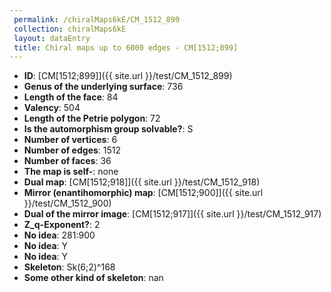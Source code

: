 ```yaml
--- 
 permalink: /chiralMaps6kE/CM_1512_899 
 collection: chiralMaps6kE
 layout: dataEntry
 title: Chiral maps up to 6000 edges - CM[1512;899]
---
```


- **ID**: [CM[1512;899]]({{ site.url }}/test/CM_1512_899)
- **Genus of the underlying surface**: 736
- **Length of the face**: 84
- **Valency**: 504
- **Length of the Petrie polygon**: 72
- **Is the automorphism group solvable?**: S
- **Number of vertices**: 6
- **Number of edges**: 1512
- **Number of faces**: 36
- **The map is self-**: none
- **Dual map**: [CM[1512;918]]({{ site.url }}/test/CM_1512_918)
- **Mirror (enantihomorphic) map**: [CM[1512;900]]({{ site.url }}/test/CM_1512_900)
- **Dual of the mirror image**: [CM[1512;917]]({{ site.url }}/test/CM_1512_917)
- **Z_q-Exponent?**: 2
- **No idea**:  281:900
- **No idea**: Y
- **No idea**: Y
- **Skeleton**: Sk(6;2)^168
- **Some other kind of skeleton**: nan
